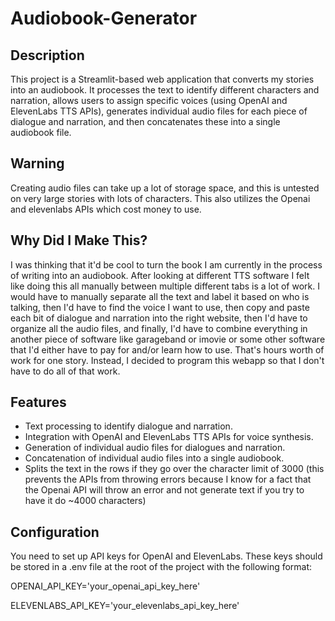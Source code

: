 # Audiobook-Generator

## Description
This project is a Streamlit-based web application that converts my stories into an audiobook. It processes the text to identify different characters and narration, allows users to assign specific voices (using OpenAI and ElevenLabs TTS APIs), generates individual audio files for each piece of dialogue and narration, and then concatenates these into a single audiobook file.

## Warning
Creating audio files can take up a lot of storage space, and this is untested on very large stories with lots of characters. This also utilizes the Openai and elevenlabs APIs which cost money to use. 

## Why Did I Make This?
I was thinking that it'd be cool to turn the book I am currently in the process of writing into an audiobook.
After looking at different TTS software I felt like doing this all manually between multiple different tabs is a lot of work.
I would have to manually separate all the text and label it based on who is talking, then I'd have to find the voice I want to use,
then copy and paste each bit of dialogue and narration into the right website, then I'd have to organize all the audio files,
and finally, I'd have to combine everything in another piece of software like garageband or imovie or some other software that I'd either have to pay for and/or learn how to use. That's hours worth of work for one story. Instead, I decided to program this webapp so that I don't have to do all of that work. 

## Features
* Text processing to identify dialogue and narration.
* Integration with OpenAI and ElevenLabs TTS APIs for voice synthesis.
* Generation of individual audio files for dialogues and narration.
* Concatenation of individual audio files into a single audiobook.
* Splits the text in the rows if they go over the character limit of 3000 (this prevents the APIs from throwing errors because I know for a fact that the Openai API will throw an error and not generate text if you try to have it do ~4000 characters)

## Configuration
You need to set up API keys for OpenAI and ElevenLabs. These keys should be stored in a .env file at the root of the project with the following format:

OPENAI_API_KEY='your_openai_api_key_here'

ELEVENLABS_API_KEY='your_elevenlabs_api_key_here'






